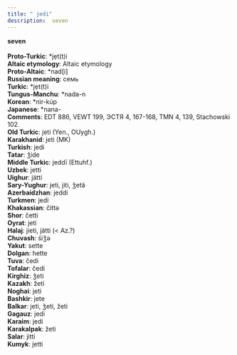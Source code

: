 ```yaml
---
title: " jedi"
description:  seven
---
```

<p data-pagefind-weight="0.5">
<strong> seven</strong><br><br>
<strong>Proto-Turkic</strong>:  *jẹt(t)i<br>
<strong>Altaic etymology</strong>:  Altaic etymology<br>
<strong> Proto-Altaic</strong>:  *nad[i]<br>
<strong>Russian meaning</strong>:  семь<br>
<strong>Turkic</strong>:  *jẹt(t)i<br>
<strong>Tungus-Manchu</strong>:  *nada-n<br>
<strong>Korean</strong>:  *nìr-kúp<br>
<strong>Japanese</strong>:  *nana-<br>
<strong>Comments</strong>:  EDT 886, VEWT 199, ЭСТЯ 4, 167-168, TMN 4, 139, Stachowski 102.<br>
<strong>Old Turkic</strong>:  jeti (Yen., OUygh.)<br>
<strong>Karakhanid</strong>:  jeti (MK)<br>
<strong>Turkish</strong>:  jedi<br>
<strong>Tatar</strong>:  ǯide<br>
<strong>Middle Turkic</strong>:  jeddī (Ettuhf.)<br>
<strong>Uzbek</strong>:  jetti<br>
<strong>Uighur</strong>:  jätti<br>
<strong>Sary-Yughur</strong>:  jeti, jiti, ǯetä<br>
<strong>Azerbaidzhan</strong>:  jeddi<br>
<strong>Turkmen</strong>:  jedi<br>
<strong>Khakassian</strong>:  čittǝ<br>
<strong>Shor</strong>:  četti<br>
<strong>Oyrat</strong>:  jeti<br>
<strong>Halaj</strong>:  jieti, jätti (< Az.?)<br>
<strong>Chuvash</strong>:  śiǯǝ<br>
<strong>Yakut</strong>:  sette<br>
<strong>Dolgan</strong>:  hette<br>
<strong>Tuva</strong>:  čedi<br>
<strong>Tofalar</strong>:  čedi<br>
<strong>Kirghiz</strong>:  ǯeti<br>
<strong>Kazakh</strong>:  žeti<br>
<strong>Noghai</strong>:  jeti<br>
<strong>Bashkir</strong>:  jete<br>
<strong>Balkar</strong>:  jeti, ǯeti, žeti<br>
<strong>Gagauz</strong>:  jedi<br>
<strong>Karaim</strong>:  jedi<br>
<strong>Karakalpak</strong>:  žeti<br>
<strong>Salar</strong>:  jitti<br>
<strong>Kumyk</strong>:  jetti<br>

</p>

